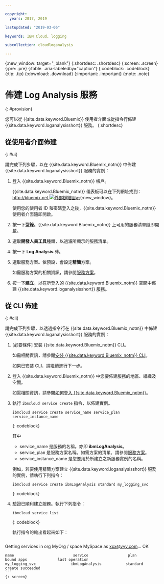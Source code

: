 ```yaml
---

copyright:
  years: 2017, 2019

lastupdated: "2019-03-06"

keywords: IBM Cloud, logging

subcollection: cloudloganalysis

---
```


{:new_window: target="_blank"}
{:shortdesc: .shortdesc}
{:screen: .screen}
{:pre: .pre}
{:table: .aria-labeledby="caption"}
{:codeblock: .codeblock}
{:tip: .tip}
{:download: .download}
{:important: .important}
{:note: .note}


# 佈建 Log Analysis 服務
{: #provision}

您可以從 {{site.data.keyword.Bluemix}} 使用者介面或從指令行佈建 {{site.data.keyword.loganalysisshort}} 服務。
{:shortdesc}


## 從使用者介面佈建
{: #ui}

請完成下列步驟，以在 {{site.data.keyword.Bluemix_notm}} 中佈建 {{site.data.keyword.loganalysisshort}} 服務的實例：

1. 登入 {{site.data.keyword.Bluemix_notm}} 帳戶。

    {{site.data.keyword.Bluemix_notm}} 儀表板可以在下列網址找到：[http://bluemix.net ![外部鏈結圖示](../../../icons/launch-glyph.svg "外部鏈結圖示")](http://bluemix.net){:new_window}。
    
	使用您的使用者 ID 和密碼登入之後，{{site.data.keyword.Bluemix_notm}} 使用者介面隨即開啟。

2. 按一下**型錄**。{{site.data.keyword.Bluemix_notm}} 上可用的服務清單隨即開啟。

3. 選取**開發人員工具**種類，以過濾所顯示的服務清單。

4. 按一下 **Log Analysis** 磚。

5. 選取服務方案。依預設，會設定**精簡**方案。

    如需服務方案的相關資訊，請參閱[服務方案](/docs/services/CloudLogAnalysis?topic=cloudloganalysis-log_analysis_ov#plans)。
	
6. 按一下**建立**，以在所登入的 {{site.data.keyword.Bluemix_notm}} 空間中佈建 {{site.data.keyword.loganalysisshort}} 服務。
  
 

## 從 CLI 佈建
{: #cli}

請完成下列步驟，以透過指令行在 {{site.data.keyword.Bluemix_notm}} 中佈建 {{site.data.keyword.loganalysisshort}} 服務的實例：

1. [必要條件] 安裝 {{site.data.keyword.Bluemix_notm}} CLI。

   如需相關資訊，請參閱[安裝 {{site.data.keyword.Bluemix_notm}} CLI](/docs/cli?topic=cloud-cli-ibmcloud-cli#overview)。
   
   如果已安裝 CLI，請繼續進行下一步。
    
2. 登入 {{site.data.keyword.Bluemix_notm}} 中您要佈建服務的地區、組織及空間。 

    如需相關資訊，請參閱[如何登入 {{site.data.keyword.Bluemix_notm}}](/docs/services/CloudLogAnalysis/qa?topic=cloudloganalysis-cli_qa#login)。
	
3. 執行 `ibmcloud service create` 指令，以佈建實例。

    ```
	ibmcloud service create service_name service_plan service_instance_name
	```
	{: codeblock}
	
	其中
	
	* service_name 是服務的名稱，亦即 **ibmLogAnalysis**。
	* service_plan 是服務方案名稱。如需方案的清單，請參閱[服務方案](/docs/services/CloudLogAnalysis?topic=cloudloganalysis-log_analysis_ov#plans)。
	* service_instance_name 是您要用於所建立之新服務實例的名稱。

	例如，若要使用精簡方案建立 {{site.data.keyword.loganalysisshort}} 服務的實例，請執行下列指令：
	
	```
	ibmcloud service create ibmLogAnalysis standard my_logging_svc
	```
	{: codeblock}
	
4. 驗證已順利建立服務。執行下列指令：

    ```	
	ibmcloud service list
	```
	{: codeblock}
	
	執行指令的輸出看起來如下：
	
	```
Getting services in org MyOrg / space MySpace as xxx@yyy.com...
    OK
    
    name                           service                  plan                   bound apps              last operation
    my_logging_svc                ibmLogAnalysis           standard                                        create succeeded
	```
	{: screen}

	



